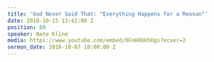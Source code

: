 ```yaml
---
title: 'God Never Said That: "Everything Happens for a Reason"'
date: 2018-10-15 13:42:00 Z
position: 69
speaker: Nate Kline
media: https://www.youtube.com/embed/OFoHOUH5Ogs?ecver=2
sermon_date: 2018-10-07 10:00:00 Z
---
```


